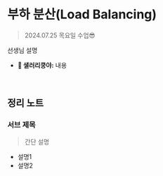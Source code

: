 # 부하 분산(Load Balancing)

> 2024.07.25 목요일 수업😎

선생님 설명

- **🥬 샐러리쿵야:** 내용



<br/>

## 정리 노트

### 서브 제목

> 간단 설명

- 설명1
- 설명2
